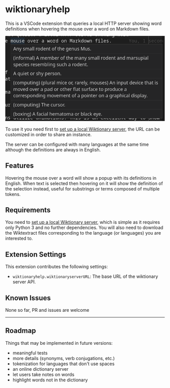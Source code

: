 # wiktionaryhelp

This is a VSCode extension that queries a local HTTP server showing word definitions when hovering the mouse over a word on Markdown files.

![Definitions of the word "mouse" provided by the extension](screenshot.png)

To use it you need first to [set up a local Wiktionary server](https://github.com/jacopofar/wiktionary-http-server), the URL can be customized in order to share an instance.

The server can be configured with many languages at the same time although the definitions are always in English.

## Features

Hovering the mouse over a word will show a popup with its definitions in English. When text is selected then hovering on it will show the definition of the selection instead, useful for substrings or terms composed of multiple tokens.
## Requirements

You need to [set up a local Wiktionary server](https://github.com/jacopofar/wiktionary-http-server), which is simple as it requires only Python 3 and no further dependencies. You will also need to download the Wiktextract files corresponding to the language (or languages) you are interested to.

## Extension Settings

This extension contributes the following settings:

* `wiktionaryhelp.wiktionaryserverURL`: The base URL of the wiktionary server API.

## Known Issues

None so far, PR and issues are welcome

---

## Roadmap

Things that may be implemented in future versions:

* meaningful tests
* more details (synonyms, verb conjugations, etc.)
* tokenization for languages that don't use spaces
* an online dictionary server
* let users take notes on words
* highlight words not in the dictionary
